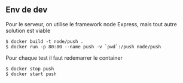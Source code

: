 ## Env de dev

Pour le serveur, on utilise le framework node Express, mais tout autre solution est viable

    $ docker build -t node/push .
    $ docker run -p 80:80 --name push -v `pwd`:/push node/push
    
Pour chaque test il faut redemarrer le container

    $ docker stop push
    $ docker start push